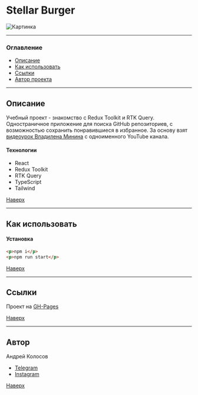 # <a id="top" />Stellar Burger

![Картинка](./src/images/logo.png)

---

### Оглавление

- [Описание](#description)
- [Как использовать](#how-to-use)
- [Ссылки](#references)
- [Автор проекта](#author)

---

## <a id="description" />Описание

Учебный проект - знакомство с Redux Toolkit и RTK Query. Одностраничное приложение для поиска GitHub репозиториев, с возможностью сохранить понравившиеся в избранное. За основу взят [видеоурок Владилена Минина](https://www.youtube.com/watch?v=lkbm-zlcFvs&ab_channel=%D0%92%D0%BB%D0%B0%D0%B4%D0%B8%D0%BB%D0%B5%D0%BD%D0%9C%D0%B8%D0%BD%D0%B8%D0%BD) с одноименного YouTube канала.

#### Технологии

- React
- Redux Toolkit
- RTK Query
- TypeScript
- Tailwind

[Наверх](#top)

---

## <a id="how-to-use" />Как использовать

#### Установка

```html
<p>npm i</p>
<p>npm run start</p>
```

[Наверх](#top)

---

## <a id="references" />Ссылки

Проект на [GH-Pages](https://andreikolosov.github.io/github_search/)

[Наверх](#top)

---

## <a id="author" />Автор

Андрей Колосов

- [Telegram ](https://t.me/RustyVoid)
- [Instagram](https://www.instagram.com/akolosof/)

[Наверх](#top)
